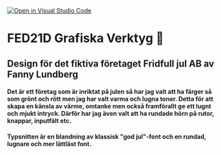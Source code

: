 [![Open in Visual Studio Code](https://classroom.github.com/assets/open-in-vscode-c66648af7eb3fe8bc4f294546bfd86ef473780cde1dea487d3c4ff354943c9ae.svg)](https://classroom.github.com/online_ide?assignment_repo_id=8505002&assignment_repo_type=AssignmentRepo)
# FED21D Grafiska Verktyg 🎨

## Design för det fiktiva företaget Fridfull jul AB av Fanny Lundberg

#### Det är ett företag som är inriktat på julen så har jag valt att ha färger så som grönt och rött men jag har valt varma och lugna toner. Detta för att skapa en känsla av värme, omtanke men också framförallt ge ett lugnt och mjukt intryck. Därför har jag även valt att ha rundade hörn på rutor, knappar, inputfält etc. 

#### Typsnitten är en blandning av klassisk "god jul"-font och en rundad, lugnare och mer lättläst font.
